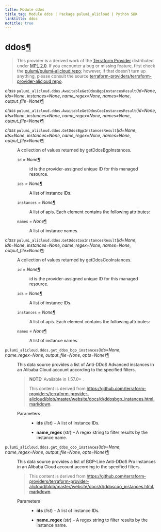 ```yaml
---
title: Module ddos
title_tag: Module ddos | Package pulumi_alicloud | Python SDK
linktitle: ddos
notitle: true
---
```


<div class="section" id="ddos">
<h1>ddos<a class="headerlink" href="#ddos" title="Permalink to this headline">¶</a></h1>
<blockquote>
<div><p>This provider is a derived work of the <a class="reference external" href="https://github.com/terraform-providers/terraform-provider-alicloud">Terraform Provider</a> distributed under
<a class="reference external" href="https://www.mozilla.org/en-US/MPL/2.0/">MPL 2.0</a>. If you encounter a bug or missing feature, first check the
<a class="reference external" href="https://github.com/pulumi/pulumi-alicloud/issues">pulumi/pulumi-alicloud repo</a>; however, if that doesn’t turn up
anything, please consult the source <a class="reference external" href="https://github.com/terraform-providers/terraform-provider-alicloud/issues">terraform-providers/terraform-provider-alicloud repo</a>.</p>
</div></blockquote>
<span class="target" id="module-pulumi_alicloud.ddos"></span><dl class="class">
<dt id="pulumi_alicloud.ddos.AwaitableGetDdosBgpInstancesResult">
<em class="property">class </em><code class="sig-prename descclassname">pulumi_alicloud.ddos.</code><code class="sig-name descname">AwaitableGetDdosBgpInstancesResult</code><span class="sig-paren">(</span><em class="sig-param">id=None</em>, <em class="sig-param">ids=None</em>, <em class="sig-param">instances=None</em>, <em class="sig-param">name_regex=None</em>, <em class="sig-param">names=None</em>, <em class="sig-param">output_file=None</em><span class="sig-paren">)</span><a class="headerlink" href="#pulumi_alicloud.ddos.AwaitableGetDdosBgpInstancesResult" title="Permalink to this definition">¶</a></dt>
<dd></dd></dl>

<dl class="class">
<dt id="pulumi_alicloud.ddos.AwaitableGetDdosCooInstancesResult">
<em class="property">class </em><code class="sig-prename descclassname">pulumi_alicloud.ddos.</code><code class="sig-name descname">AwaitableGetDdosCooInstancesResult</code><span class="sig-paren">(</span><em class="sig-param">id=None</em>, <em class="sig-param">ids=None</em>, <em class="sig-param">instances=None</em>, <em class="sig-param">name_regex=None</em>, <em class="sig-param">names=None</em>, <em class="sig-param">output_file=None</em><span class="sig-paren">)</span><a class="headerlink" href="#pulumi_alicloud.ddos.AwaitableGetDdosCooInstancesResult" title="Permalink to this definition">¶</a></dt>
<dd></dd></dl>

<dl class="class">
<dt id="pulumi_alicloud.ddos.GetDdosBgpInstancesResult">
<em class="property">class </em><code class="sig-prename descclassname">pulumi_alicloud.ddos.</code><code class="sig-name descname">GetDdosBgpInstancesResult</code><span class="sig-paren">(</span><em class="sig-param">id=None</em>, <em class="sig-param">ids=None</em>, <em class="sig-param">instances=None</em>, <em class="sig-param">name_regex=None</em>, <em class="sig-param">names=None</em>, <em class="sig-param">output_file=None</em><span class="sig-paren">)</span><a class="headerlink" href="#pulumi_alicloud.ddos.GetDdosBgpInstancesResult" title="Permalink to this definition">¶</a></dt>
<dd><p>A collection of values returned by getDdosBgpInstances.</p>
<dl class="attribute">
<dt id="pulumi_alicloud.ddos.GetDdosBgpInstancesResult.id">
<code class="sig-name descname">id</code><em class="property"> = None</em><a class="headerlink" href="#pulumi_alicloud.ddos.GetDdosBgpInstancesResult.id" title="Permalink to this definition">¶</a></dt>
<dd><p>id is the provider-assigned unique ID for this managed resource.</p>
</dd></dl>

<dl class="attribute">
<dt id="pulumi_alicloud.ddos.GetDdosBgpInstancesResult.ids">
<code class="sig-name descname">ids</code><em class="property"> = None</em><a class="headerlink" href="#pulumi_alicloud.ddos.GetDdosBgpInstancesResult.ids" title="Permalink to this definition">¶</a></dt>
<dd><p>A list of instance IDs.</p>
</dd></dl>

<dl class="attribute">
<dt id="pulumi_alicloud.ddos.GetDdosBgpInstancesResult.instances">
<code class="sig-name descname">instances</code><em class="property"> = None</em><a class="headerlink" href="#pulumi_alicloud.ddos.GetDdosBgpInstancesResult.instances" title="Permalink to this definition">¶</a></dt>
<dd><p>A list of apis. Each element contains the following attributes:</p>
</dd></dl>

<dl class="attribute">
<dt id="pulumi_alicloud.ddos.GetDdosBgpInstancesResult.names">
<code class="sig-name descname">names</code><em class="property"> = None</em><a class="headerlink" href="#pulumi_alicloud.ddos.GetDdosBgpInstancesResult.names" title="Permalink to this definition">¶</a></dt>
<dd><p>A list of instance names.</p>
</dd></dl>

</dd></dl>

<dl class="class">
<dt id="pulumi_alicloud.ddos.GetDdosCooInstancesResult">
<em class="property">class </em><code class="sig-prename descclassname">pulumi_alicloud.ddos.</code><code class="sig-name descname">GetDdosCooInstancesResult</code><span class="sig-paren">(</span><em class="sig-param">id=None</em>, <em class="sig-param">ids=None</em>, <em class="sig-param">instances=None</em>, <em class="sig-param">name_regex=None</em>, <em class="sig-param">names=None</em>, <em class="sig-param">output_file=None</em><span class="sig-paren">)</span><a class="headerlink" href="#pulumi_alicloud.ddos.GetDdosCooInstancesResult" title="Permalink to this definition">¶</a></dt>
<dd><p>A collection of values returned by getDdosCooInstances.</p>
<dl class="attribute">
<dt id="pulumi_alicloud.ddos.GetDdosCooInstancesResult.id">
<code class="sig-name descname">id</code><em class="property"> = None</em><a class="headerlink" href="#pulumi_alicloud.ddos.GetDdosCooInstancesResult.id" title="Permalink to this definition">¶</a></dt>
<dd><p>id is the provider-assigned unique ID for this managed resource.</p>
</dd></dl>

<dl class="attribute">
<dt id="pulumi_alicloud.ddos.GetDdosCooInstancesResult.ids">
<code class="sig-name descname">ids</code><em class="property"> = None</em><a class="headerlink" href="#pulumi_alicloud.ddos.GetDdosCooInstancesResult.ids" title="Permalink to this definition">¶</a></dt>
<dd><p>A list of instance IDs.</p>
</dd></dl>

<dl class="attribute">
<dt id="pulumi_alicloud.ddos.GetDdosCooInstancesResult.instances">
<code class="sig-name descname">instances</code><em class="property"> = None</em><a class="headerlink" href="#pulumi_alicloud.ddos.GetDdosCooInstancesResult.instances" title="Permalink to this definition">¶</a></dt>
<dd><p>A list of apis. Each element contains the following attributes:</p>
</dd></dl>

<dl class="attribute">
<dt id="pulumi_alicloud.ddos.GetDdosCooInstancesResult.names">
<code class="sig-name descname">names</code><em class="property"> = None</em><a class="headerlink" href="#pulumi_alicloud.ddos.GetDdosCooInstancesResult.names" title="Permalink to this definition">¶</a></dt>
<dd><p>A list of instance names.</p>
</dd></dl>

</dd></dl>

<dl class="function">
<dt id="pulumi_alicloud.ddos.get_ddos_bgp_instances">
<code class="sig-prename descclassname">pulumi_alicloud.ddos.</code><code class="sig-name descname">get_ddos_bgp_instances</code><span class="sig-paren">(</span><em class="sig-param">ids=None</em>, <em class="sig-param">name_regex=None</em>, <em class="sig-param">output_file=None</em>, <em class="sig-param">opts=None</em><span class="sig-paren">)</span><a class="headerlink" href="#pulumi_alicloud.ddos.get_ddos_bgp_instances" title="Permalink to this definition">¶</a></dt>
<dd><p>This data source provides a list of Anti-DDoS Advanced instances in an Alibaba Cloud account according to the specified filters.</p>
<blockquote>
<div><p><strong>NOTE:</strong> Available in 1.57.0+ .</p>
<p>This content is derived from <a class="reference external" href="https://github.com/terraform-providers/terraform-provider-alicloud/blob/master/website/docs/d/ddosbgp_instances.html.markdown">https://github.com/terraform-providers/terraform-provider-alicloud/blob/master/website/docs/d/ddosbgp_instances.html.markdown</a>.</p>
</div></blockquote>
<dl class="field-list simple">
<dt class="field-odd">Parameters</dt>
<dd class="field-odd"><ul class="simple">
<li><p><strong>ids</strong> (<em>list</em>) – A list of instance IDs.</p></li>
<li><p><strong>name_regex</strong> (<em>str</em>) – A regex string to filter results by the instance name.</p></li>
</ul>
</dd>
</dl>
</dd></dl>

<dl class="function">
<dt id="pulumi_alicloud.ddos.get_ddos_coo_instances">
<code class="sig-prename descclassname">pulumi_alicloud.ddos.</code><code class="sig-name descname">get_ddos_coo_instances</code><span class="sig-paren">(</span><em class="sig-param">ids=None</em>, <em class="sig-param">name_regex=None</em>, <em class="sig-param">output_file=None</em>, <em class="sig-param">opts=None</em><span class="sig-paren">)</span><a class="headerlink" href="#pulumi_alicloud.ddos.get_ddos_coo_instances" title="Permalink to this definition">¶</a></dt>
<dd><p>This data source provides a list of BGP-Line Anti-DDoS Pro instances in an Alibaba Cloud account according to the specified filters.</p>
<blockquote>
<div><p>This content is derived from <a class="reference external" href="https://github.com/terraform-providers/terraform-provider-alicloud/blob/master/website/docs/d/ddoscoo_instances.html.markdown">https://github.com/terraform-providers/terraform-provider-alicloud/blob/master/website/docs/d/ddoscoo_instances.html.markdown</a>.</p>
</div></blockquote>
<dl class="field-list simple">
<dt class="field-odd">Parameters</dt>
<dd class="field-odd"><ul class="simple">
<li><p><strong>ids</strong> (<em>list</em>) – A list of instance IDs.</p></li>
<li><p><strong>name_regex</strong> (<em>str</em>) – A regex string to filter results by the instance name.</p></li>
</ul>
</dd>
</dl>
</dd></dl>

</div>
